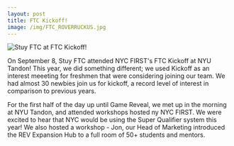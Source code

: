 ```yaml
---
layout: post
title: FTC Kickoff!
image: /img/FTC_ROVERRUCKUS.jpg
---
```


![Stuy FTC at FTC Kickoff!](/img/kickoff_group.JPG)

On September 8, Stuy FTC attended NYC FIRST's FTC Kickoff at NYU Tandon! This year, we did something different; we used Kickoff as an interest meeeting for freshmen that were considering joining our team. We had almost 30 newbies join us for kickoff, a record level of interest in comparison to previous years.

For the first half of the day up until Game Reveal, we met up in the morning at NYU Tandon, and attended workshops hosted ny NYC FIRST. We were excited to hear that NYC would be using the Super Qualifier system this year! We also hosted a workshop - Jon, our Head of Marketing introduced the REV Expansion Hub to a full room of 50+ students and mentors.